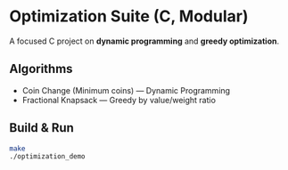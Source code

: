
# Optimization Suite (C, Modular)

A focused C project on **dynamic programming** and **greedy optimization**.

## Algorithms
- Coin Change (Minimum coins) — Dynamic Programming
- Fractional Knapsack — Greedy by value/weight ratio

## Build & Run
```bash
make
./optimization_demo
```
